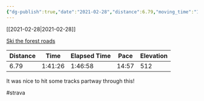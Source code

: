 ```yaml
---
{"dg-publish":true,"date":"2021-02-28","distance":6.79,"moving_time":"1:41:26","elapsed_time":"1:46:58","pace":"14:57","total_elevation_gain":512,"url":"https://www.strava.com/activities/4869255619","permalink":"/01-personal/strava/2021-02-28-ski-the-forest-roads/","dgPassFrontmatter":true}
---
```



[[2021-02-28\|2021-02-28]]

[Ski the forest roads](https://www.strava.com/activities/4869255619)

| Distance | Time    | Elapsed Time | Pace  | Elevation |
| -------- | ------- | ------------ | ----- | --------- |
| 6.79     | 1:41:26 | 1:46:58      | 14:57 | 512       |


It was nice to hit some tracks partway through this!

#strava
